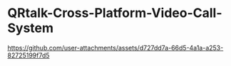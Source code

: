 # QRtalk-Cross-Platform-Video-Call-System



https://github.com/user-attachments/assets/d727dd7a-66d5-4a1a-a253-82725199f7d5


